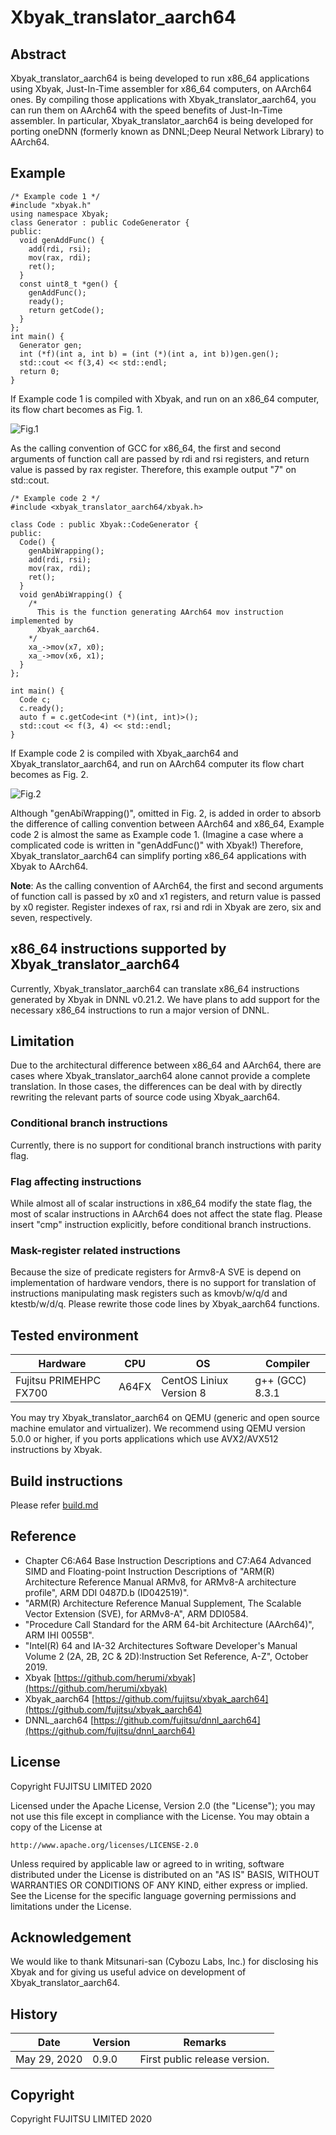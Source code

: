# Xbyak_translator_aarch64

## Abstract

Xbyak_translator_aarch64 is being developed to run x86_64 applications using Xbyak, Just-In-Time assembler for x86_64 computers, on AArch64 ones.
By compiling those applications with Xbyak_translator_aarch64, you can run them on AArch64 with the speed benefits of Just-In-Time assembler. In particular, Xbyak_translator_aarch64 is being developed for porting oneDNN (formerly known as DNNL;Deep Neural Network Library) to AArch64. 


## Example

```
/* Example code 1 */
#include "xbyak.h"
using namespace Xbyak;
class Generator : public CodeGenerator {
public:
  void genAddFunc() {
    add(rdi, rsi);
    mov(rax, rdi);
    ret();
  }
  const uint8_t *gen() {
    genAddFunc();
    ready();
    return getCode();
  }
};
int main() {
  Generator gen;
  int (*f)(int a, int b) = (int (*)(int a, int b))gen.gen();
  std::cout << f(3,4) << std::endl;
  return 0;
}
```

If Example code 1 is compiled with Xbyak, and run on an x86_64 computer, 
its flow chart becomes as Fig. 1.

![Fig.1](fig1.png) 

As the calling convention of GCC for x86_64, 
the first and second arguments of function call are passed by rdi and rsi registers, 
and return value is passed by rax register. 
Therefore, this example output "7" on std::cout.

```
/* Example code 2 */
#include <xbyak_translator_aarch64/xbyak.h>

class Code : public Xbyak::CodeGenerator {
public:
  Code() {
    genAbiWrapping();
    add(rdi, rsi);
    mov(rax, rdi);
    ret();
  }
  void genAbiWrapping() {
    /*
      This is the function generating AArch64 mov instruction implemented by
      Xbyak_aarch64.
    */
    xa_->mov(x7, x0);
    xa_->mov(x6, x1);
  }
};

int main() {
  Code c;
  c.ready();
  auto f = c.getCode<int (*)(int, int)>();
  std::cout << f(3, 4) << std::endl;
}
```

If Example code 2 is compiled with Xbyak_aarch64 and Xbyak_translator_aarch64,
and run on AArch64 computer 
its flow chart becomes as Fig. 2.

![Fig.2](fig2.png) 

Although "genAbiWrapping()", omitted in Fig. 2, is added in order to absorb the difference of calling convention between AArch64 and x86_64,
Example code 2 is almost the same as Example code 1. (Imagine a case where a complicated code  is written in "genAddFunc()" with Xbyak!)
Therefore, Xbyak_translator_aarch64 can simplify porting x86_64 applications with Xbyak to AArch64.

**Note**:
As the calling convention of AArch64, the first and second arguments of function call is passed by x0 and x1 registers, and return value is passed by x0 register. Register indexes of rax, rsi and rdi in Xbyak are zero, six and seven, respectively.

## x86_64 instructions supported by Xbyak_translator_aarch64

Currently, Xbyak_translator_aarch64 can translate x86_64 instructions generated by Xbyak in DNNL v0.21.2. 
We have plans to add support for the necessary x86_64 instructions to run a major version of DNNL.

## Limitation

Due to the architectural difference between x86_64 and AArch64, there are cases where Xbyak_translator_aarch64 alone cannot provide a complete translation. In those cases, the differences can be deal with by directly rewriting the relevant parts of source code using Xbyak_aarch64.

### Conditional branch instructions

Currently, there is no support for conditional branch instructions with parity flag.

### Flag affecting instructions

While almost all of scalar instructions in x86_64 modify the state flag, the most of scalar instructions in AArch64 does not affect the state flag.
Please insert "cmp" instruction explicitly, before conditional branch instructions.

### Mask-register related instructions

Because the size of predicate registers for Armv8-A SVE is depend on implementation of hardware vendors, 
there is no support for translation of instructions manipulating mask registers such as kmovb/w/q/d and ktestb/w/d/q.
Please rewrite those code lines by Xbyak_aarch64 functions.

## Tested environment

|Hardware|CPU|OS|Compiler|
|----|----|----|----|
|Fujitsu PRIMEHPC FX700|A64FX|CentOS Liniux Version 8|g++ (GCC) 8.3.1|

You may try Xbyak_translator_aarch64 on QEMU (generic and open source machine emulator and virtualizer).
We recommend using QEMU version 5.0.0 or higher, if you ports applications which use AVX2/AVX512 instructions by Xbyak.

## Build instructions
Please refer [build.md](build.md)

## Reference

- Chapter C6:A64 Base Instruction Descriptions and C7:A64 Advanced SIMD and Floating-point Instruction Descriptions of "ARM(R) Architecture Reference Manual ARMv8, for ARMv8-A architecture profile", ARM DDI 0487D.b (ID042519)".
- "ARM(R) Architecture Reference Manual Supplement, The Scalable Vector Extension (SVE), for ARMv8-A", ARM DDI0584.
- "Procedure Call Standard for the ARM 64-bit Architecture (AArch64)",  ARM IHI 0055B".
- "Intel(R) 64 and IA-32 Architectures Software Developer's Manual Volume 2 (2A, 2B, 2C & 2D):Instruction Set Reference, A-Z", October 2019.
- Xbyak [https://github.com/herumi/xbyak](https://github.com/herumi/xbyak)
- Xbyak_aarch64 [https://github.com/fujitsu/xbyak_aarch64](https://github.com/fujitsu/xbyak_aarch64)
- DNNL_aarch64 [https://github.com/fujitsu/dnnl_aarch64](https://github.com/fujitsu/dnnl_aarch64)


## License

Copyright FUJITSU LIMITED 2020

Licensed under the Apache License, Version 2.0 (the "License");
you may not use this file except in compliance with the License.
You may obtain a copy of the License at

    http://www.apache.org/licenses/LICENSE-2.0

Unless required by applicable law or agreed to in writing, software
distributed under the License is distributed on an "AS IS" BASIS,
WITHOUT WARRANTIES OR CONDITIONS OF ANY KIND, either express or implied.
See the License for the specific language governing permissions and
limitations under the License.

## Acknowledgement

We would like to thank Mitsunari-san (Cybozu Labs, Inc.) for disclosing his Xbyak and for giving us useful advice on development of Xbyak_translator_aarch64.


## History

|Date|Version|Remarks|
|----|----|----|
|May 29, 2020|0.9.0|First public release version.|


## Copyright

Copyright FUJITSU LIMITED 2020
